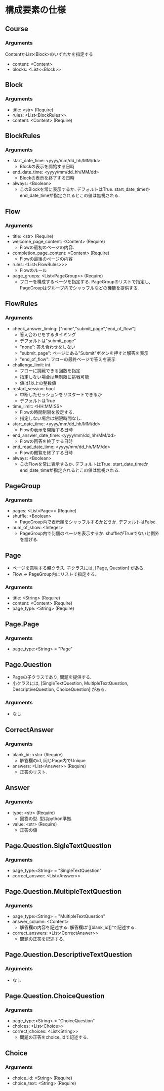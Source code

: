 
# 構成要素の仕様
## Course
### Arguments
ContentかList\<Block>のいずれかを指定する
- content: \<Content>
- blocks: \<List<\<Block>>

## Block
### Arguments
- title: \<str> (Require)
- rules: \<List\<BlockRules>>
- content: \<Content> (Require)

## BlockRules
### Arguments
- start_date_time: \<yyyy/mm/dd_hh/MM/dd>
    - Blockの表示を開始する日時
- end_date_time: \<yyyy/mm/dd_hh/MM/dd>
    - Blockの表示を終了する日時
- always: \<Boolean>
    - このBlockを常に表示するか. デフォルトはTrue. start_date_timeかend_date_timeが指定されるとこの値は無視される. 


## Flow
### Arguments
- title: \<str> (Require)
- welcome_page_content: \<Content> (Require)
    - Flowの最初のページの内容. 
- completion_page_content: \<Content> (Require)
    - Flowの最後のページの内容
- rules: \<List\<FlowRules>>>
    - Flowのルール
- page_gruops: \<List\<PageGroup>> (Require)
    - フローを構成するページを指定する. PageGroupのリストで指定し, PageGroupはグループ内でシャッフルなどの機能を提供する. 

## FlowRules
### Arguments
- check_answer_timing: ["none","submit_page","end_of_flow"]
    - 答え合わせをするタイミング
    - デフォルトは"submit_page"
    - "none": 答え合わせをしない
    - "submit_page": ページにある"Submit"ボタンを押すと解答を表示
    - "end_of_flow": フローの最終ページで答えを表示
- challenge_limit: int
    - フローに挑戦できる回数を指定
    - 指定しない場合は無制限に挑戦可能
    - 値は1以上の整数値
- restart_session: bool
    - 中断したセッションをリスタートできるか
    - デフォルトはTrue
- time_limit: \<HH:MM:SS>
    - Flowの時間制限を設定する. 
    - 指定しない場合は制限時間なし. 
- start_date_time: \<yyyy/mm/dd_hh/MM/dd>
    - Flowの表示を開始する日時
- end_answer_date_time: \<yyyy/mm/dd_hh/MM/dd>
    - Flowの回答を終了する日時
- end_read_date_time: \<yyyy/mm/dd_hh/MM/dd>
    - Flowの閲覧を終了する日時
- always: \<Boolean>
    - このFlowを常に表示するか. デフォルトはTrue. start_date_timeかend_date_timeが指定されるとこの値は無視される. 

## PageGroup
### Arguments
- pages: \<List\<Page>> (Require)
- shuffle: \<Boolean>
    - PageGroup内で表示順をシャッフルするかどうか. デフォルトはFalse.
- num_of_show: \<Integer>
    - PageGroup内で何個のページを表示するか. shuffleがTrueでないと例外を投げる. 

## Page
- ページを意味する親クラス. 子クラスには, [Page, Question] がある.
-  Flow -> PageGroup内にリストで指定する. 
### Arguments
- title: \<String> (Require)
- content: \<Content> (Require)
- page_type: \<String> (Require)

## Page.Page
### Arguments
- page_type:\<String> = "Page"

## Page.Question
- Pageの子クラスであり, 問題を提供する. 
- 小クラスには, [SingleTextQuestion, MultipleTextQuestion, DescriptiveQuestion, ChoiceQuestion] がある. 
### Arguments
- なし

## CorrectAnswer
### Arguments
- blank_id: \<str> (Require)
    - 解答欄のid, 同じPage内でUnique
- answers: \<List\<Answer>> (Require)
    - 正答のリスト. 

## Answer
### Arguments
- type: \<str> (Require)
    - 回答の型. 型はpython準拠. 
- value: \<str> (Require)
    - 正答の値

## Page.Question.SigleTextQuestion
### Arguments
- page_type:\<String> = "SingleTextQuestion"
- correct_answer: \<List\<Answer>>

## Page.Question.MultipleTextQuestion
### Arguments
- page_type:\<String> = "MultipleTextQuestion"
- answer_column: \<Content>
    - 解答欄の内容を記述する. 解答欄は'[[blank_id]]'で記述する. 
- correct_answers: \<List\<CorrectAnswer>>
    - 問題の正答を記述する. 

## Page.Question.DescriptiveTextQuestion
### Arguments
- なし

## Page.Question.ChoiceQuestion
### Arguments
- page_type:\<String> = "ChoiceQuestion"
- choices: \<List\<Choice>> 
- correct_choices: \<List\<String>>
    - 問題の正答をchoice_idで記述する. 

## Choice
### Arguments
- choice_id: \<String> (Require)
- choice_text: \<String> (Require)
